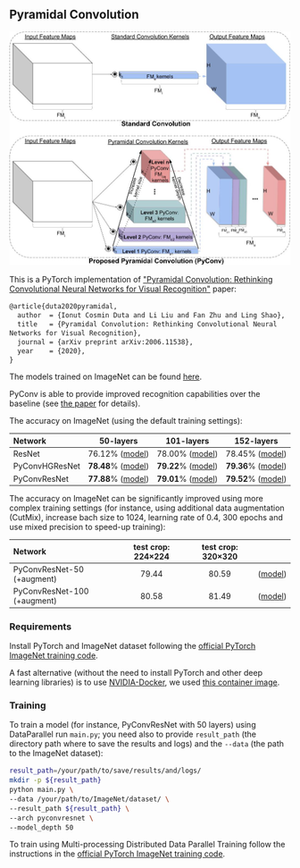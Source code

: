 ## Pyramidal Convolution

![Pyramidal Convolution: PyConv](div/pyconv.jpg)

This is a PyTorch implementation of ["Pyramidal Convolution: Rethinking Convolutional Neural Networks for Visual Recognition"](https://arxiv.org/pdf/2006.11538.pdf) paper:
```
@article{duta2020pyramidal,
  author  = {Ionut Cosmin Duta and Li Liu and Fan Zhu and Ling Shao},
  title   = {Pyramidal Convolution: Rethinking Convolutional Neural Networks for Visual Recognition},
  journal = {arXiv preprint arXiv:2006.11538},
  year    = {2020},
}
```

The models trained on ImageNet can be found [here](https://drive.google.com/drive/folders/1DGTXansI_JbxJsS0cQzvfrLEVdJ6l8Oh?usp=sharing).


PyConv is able to provide improved recognition capabilities over the baseline
(see [the paper](https://arxiv.org/pdf/2006.11538.pdf) for details).

The accuracy on ImageNet (using the default training settings):


| Network | 50-layers |101-layers |152-layers |
| :----- | :-----: | :-----: |:-----: |
| ResNet  | 76.12% ([model](https://drive.google.com/uc?export=download&id=176TS0b6O0NALBbfzpz4mM1b47s4dwSVH)) | 78.00% ([model](https://drive.google.com/uc?export=download&id=1bermctRPLs5DIsHB0c4iDIGHvjfERPLG)) | 78.45% ([model](https://drive.google.com/uc?export=download&id=1FAggTH4m7Kec8MyRe8dx-ugI_yh-nLzL))|
| PyConvHGResNet  | **78.48**% ([model](https://drive.google.com/uc?export=download&id=14x0uss32ASXr4FJTE7pip004XZpwNrZe))| **79.22**% ([model](https://drive.google.com/uc?export=download&id=1Fm48GfOfn2Ivf5nBiR1SMhp66k67ePRh))| **79.36**% ([model](https://drive.google.com/uc?export=download&id=1LRmdQWTceDkepnIxZ2mWbpEE2lFxy0QO))|
| PyConvResNet  | **77.88**% ([model](https://drive.google.com/uc?export=download&id=128iMzBnHQSPNehgb8nUF5cJyKBIB7do5))| **79.01**% ([model](https://drive.google.com/uc?export=download&id=1fn0eKdtGG7HA30O5SJ1XrmGR_FsQxTb1))| **79.52**% ([model](https://drive.google.com/uc?export=download&id=1zR6HOTaHB0t15n6Nh12adX86AhBMo46m))|





The accuracy on ImageNet can be significantly improved using more complex training settings (for instance, using additional data augmentation (CutMix), increase bach size to 1024, learning rate of 0.4, 300 epochs and use mixed precision to speed-up training):


| Network | test crop: 224×224 | test crop: 320×320 | |
| :----- | :-----: | :-----: |:-----: |
PyConvResNet-50 (+augment) |  79.44 | 80.59| ([model](https://drive.google.com/uc?export=download&id=19RFyaDnJ34IeqwS8QOX29JWH9I0r_ewM))|
PyConvResNet-100 (+augment) |  80.58 | 81.49| ([model](https://drive.google.com/uc?export=download&id=12PXOwgIF4eiApxDL5QrAMnjbiX69YQOi))|


### Requirements

Install PyTorch and ImageNet dataset following the [official PyTorch ImageNet training code](https://github.com/pytorch/examples/tree/master/imagenet).

A fast alternative (without the need to install PyTorch and other deep learning libraries) is to use [NVIDIA-Docker](https://docs.nvidia.com/deeplearning/frameworks/pytorch-release-notes/pullcontainer.html#pullcontainer), 
we used [this container image](https://docs.nvidia.com/deeplearning/frameworks/pytorch-release-notes/rel_19-05.html#rel_19-05).


### Training
To train a model (for instance, PyConvResNet with 50 layers) using DataParallel run `main.py`; 
you need also to provide `result_path` (the directory path where to save the results
 and logs) and the `--data` (the path to the ImageNet dataset): 
```bash
result_path=/your/path/to/save/results/and/logs/
mkdir -p ${result_path}
python main.py \
--data /your/path/to/ImageNet/dataset/ \
--result_path ${result_path} \
--arch pyconvresnet \
--model_depth 50
```
To train using Multi-processing Distributed Data Parallel Training follow the instructions in the 
[official PyTorch ImageNet training code](https://github.com/pytorch/examples/tree/master/imagenet).

